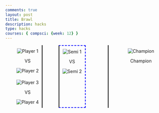 ```yaml
---
comments: true
layout: post
title: Brawl
description: hacks
type: hacks
courses: { compsci: {week: 12} }
---
```

<html lang="en">
<head>
  <meta charset="UTF-8">
  <meta name="viewport" content="width=device-width, initial-scale=1.0">
  <title>Champion Bracket</title>
  <style>
    .bracket {
      position: relative;
      display: flex;
      justify-content: space-around;
    }
    .round {
      display: flex;
      flex-direction: column;
      align-items: center;
    }
    .match {
      margin: 10px;
      display: flex;
      flex-direction: column;
      align-items: center;
    }
    img {
      max-width: 100px;
      max-height: 100px;
      cursor: pointer;
    }
    .selected {
      border: 2px solid green;
      pointer-events: none; /* Disable further clicks on the same player */
    }
    .editable {
      border: 2px dashed blue;
      pointer-events: auto; /* Enable clicks on the editable column */
    }
    .bracket1 {
      border-right: 2px solid black;
    }
    .bracket2 {
      border-left: 2px solid black;
    }
    canvas {
      position: absolute;
      top: 0;
      left: 0;
      pointer-events: none;
    }
    .connecting-line {
      position: absolute;
      background-color: transparent;
      pointer-events: none;
      z-index: 1;
    }

    .highlight {
      background-color: #00ff00; /* Neon green color */
    }
  </style>
</head>
<body>
<div class="bracket">
  <canvas id="canvas" width="600" height="400"></canvas>
  <div class="round bracket1" id="round1">
    <div class="match">
      <img id="player1" onclick="moveToSemi('player1', 'semi1')" src="../../../images/PinkSkin.png" alt="Player 1">
      <p>VS</p>
      <img id="player2" onclick="moveToSemi('player2', 'semi1')" src="../../../images/Bandita.png" alt="Player 2">
    </div>
    <div class="match">
      <img id="player3" onclick="moveToSemi('player3', 'semi2')" src="../../../images/Witch.png" alt="Player 3">
      <p>VS</p>
      <img id="player4" onclick="moveToSemi('player4', 'semi2')" src="../../../images/Psg.png" alt="Player 4">
    </div>
  </div>
  <div class="round bracket2 editable" id="round2">
    <div class="match">
      <img id="semi1" onclick="moveToChampion('semi1', 'finals')" src="" alt="Semi 1">
      <p>VS</p>
      <img id="semi2" onclick="moveToChampion('semi2', 'finals')" src="" alt="Semi 2">
    </div>
  </div>
  <div class="round bracket1 editableColumn" id="editableColumn">
    <div class="match">
      <!-- Removed the lines for brawlstar1 and brawlstar2 -->
    </div>
  </div>
  <div class="round finals" id="finals">
    <div class="match">
      <img id="champion" src="" alt="Champion">
      <p>Champion</p>
    </div>
  </div>
</div>
<script>
  let selectedPlayers = {};
  let selectedColumn = null; // Keep track of the selected column
  const canvas = document.getElementById('canvas');
  const ctx = canvas.getContext('2d');
  function moveToSemi(player, semiId) {
    // Move the selected player to the semi-final bracket
    document.getElementById(semiId).src = document.getElementById(player).src;
    selectedPlayers[semiId] = document.getElementById(player).src;
    // Disable further clicks on the same player
    document.getElementById(player).style.pointerEvents = 'none';
    // Draw connecting lines
    drawConnectingLines(semiId);
    // Highlight the selected column
    highlightColumn(semiId);
  }
  function moveToChampion(player, columnId) {
    // Move the selected player to the champion bracket
    document.getElementById(columnId).src = selectedPlayers[player];
    selectedPlayers[columnId] = selectedPlayers[player];
    document.getElementById(columnId).style.pointerEvents = 'auto';
    // Disable further clicks on the same player
    document.getElementById(player).style.pointerEvents = 'none';
    // Check if both semi-final winners are selected for the finals
    if (selectedPlayers['semi1'] && selectedPlayers['semi2']) {
      decideChampion();
    }
    // Draw connecting lines
    drawConnectingLines(columnId);
    // Highlight the selected column
    highlightColumn(columnId);
  }
  function highlightColumn(columnId) {
    // Remove highlight from the previously selected column
    if (selectedColumn) {
      document.getElementById(selectedColumn).classList.remove('selected');
    }
    // Highlight the current selected column
    document.getElementById(columnId).classList.add('selected');
    selectedColumn = columnId;
  }
  function decideChampion() {
    const shuffledSemiFinalists = shuffleArray(['semi1', 'semi2']);
    const champion = shuffledSemiFinalists[0];
    document.getElementById('champion').src = selectedPlayers[champion];
    animateChampion();
  }
  function drawConnectingLines(columnId) {
    // Drawing connecting lines between matches
    const columnRect = document.getElementById(columnId).getBoundingClientRect();
    const semi1Rect = document.getElementById('semi1').getBoundingClientRect();
    const semi2Rect = document.getElementById('semi2').getBoundingClientRect();
    const startX = columnRect.left + columnRect.width / 2;
    const startY = columnRect.bottom;
    const semi1X = semi1Rect.left + semi1Rect.width / 2;
    const semi1Y = semi1Rect.top;
    const semi2X = semi2Rect.left + semi2Rect.width / 2;
    const semi2Y = semi2Rect.top;
    ctx.clearRect(0, 0, canvas.width, canvas.height);
    ctx.beginPath();
    ctx.moveTo(startX, startY);
    ctx.lineTo(semi1X, semi1Y);
    ctx.lineTo(semi2X, semi2Y);
    ctx.stroke();
    // Create a connecting line element
    const line = document.createElement('div');
    line.className = 'connecting-line';
    document.body.appendChild(line);
    // Set line coordinates and length
    const length = Math.sqrt((semi2X - semi1X)**2 + (semi2Y - semi1Y)**2);
    const angle = Math.atan2(semi2Y - semi1Y, semi2X - semi1X) * 180 / Math.PI;
    line.style.width = length + 'px';
    line.style.height = '2px'; // Adjust line thickness if needed
    line.style.transform = `rotate(${angle}deg)`;
    line.style.top = startY + 'px';
    line.style.left = startX + 'px';
    // Add click event to highlight the line
    line.addEventListener('click', function() {
      line.classList.toggle('highlight');
    });
  }
  function animateChampion() {
    // Add animation or any other action for the champion
    console.log('Champion:', selectedPlayers['champion']);
  }
  function shuffleArray(array) {
    for (let i = array.length - 1; i > 0; i--) {
      const j = Math.floor(Math.random() * (i + 1));
      [array[i], array[j]] = [array[j], array[i]];
    }
    return array;
  }
</script>
</body>
</html>




